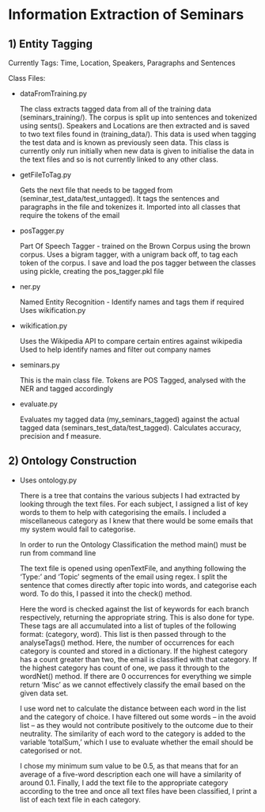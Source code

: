 # Information Extraction of Seminars

## 1) Entity Tagging
Currently Tags: Time, Location, Speakers, Paragraphs and Sentences

Class Files:
* dataFromTraining.py


    The class extracts tagged data from all of the training data (seminars_training/).
    The corpus is split up into sentences and tokenized using sents().
    Speakers and Locations are then extracted and is saved to two text files found in (training_data/). This data is used when tagging the test data and is known as previously seen data.
    This class is currently only run initially when new data is given to initialise the data in the text files and so is not currently linked to any other class.

* getFileToTag.py
    


    Gets the next file that needs to be tagged from (seminar_test_data/test_untagged).
    It tags the sentences and paragraphs in the file and tokenizes it.
    Imported into all classes that require the tokens of the email

* posTagger.py



    Part Of Speech Tagger - trained on the Brown Corpus using the brown corpus. 
    Uses a bigram tagger, with a unigram back off, to tag each token of the corpus.
    I save and load the pos tagger between the classes using pickle, creating the pos_tagger.pkl file
    
* ner.py


    Named Entity Recognition - Identify names and tags them if required
    Uses wikification.py
    
* wikification.py


    Uses the Wikipedia API to compare certain entires against wikipedia 
    Used to help identify names and filter out company names
    
* seminars.py



    This is the main class file.
    Tokens are POS Tagged, analysed with the NER and tagged accordingly
    
* evaluate.py


    Evaluates my tagged data (my_seminars_tagged) against the actual tagged data (seminars_test_data/test_tagged).
    Calculates accuracy, precision and f measure.

## 2) Ontology Construction
* Uses ontology.py


    There is a tree that contains the various subjects I had extracted by looking through the text files. 
    For each subject, I assigned a list of key words to them to help with categorising the emails. 
    I included a miscellaneous category as I knew that there would be some emails that my system would fail to categorise.
    
    In order to run the Ontology Classification the method main() must be run from command line
   
    The text file is opened using openTextFile, and anything following the ‘Type:’ and ‘Topic’ segments of the email using regex. 
	I split the sentence that comes directly after topic into words, and categorise each word. 
	To do this, I passed it into the check() method. 

	Here the word is checked against the list of keywords for each branch respectively, returning the appropriate string. 
	This is also done for type. These tags are all accumulated into a list of tuples of the following format: (category, word). 
	This list is then passed through to the analyseTags() method.
    Here, the number of occurrences for each category is counted and stored in a dictionary. 
	If the highest category has a count greater than two, the email is classified with that category. 
    If the highest category has count of one, we pass it through to the wordNet() method.
    If there are 0 occurrences for everything we simple return ‘Misc’ as we cannot effectively classify the email based on the given data set.
	
    I use word net to calculate the distance between each word in the list and the category of choice. 
	I have filtered out some words – in the avoid list – as they would not contribute positively to the outcome due to their neutrality. 
	The similarity of each word to the category is added to the variable ‘totalSum,’ which I use to evaluate whether the email should be categorised or not. 

	I chose my minimum sum value to be 0.5, as that means that for an average of a five-word description each one will have a similarity of around 0.1.
    Finally, I add the text file to the appropriate category according to the tree and once all text files have been classified, I print a list of each text file in each category.

    
 